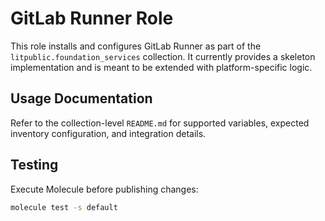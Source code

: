 # GitLab Runner Role

This role installs and configures GitLab Runner as part of the
`litpublic.foundation_services` collection. It currently provides a skeleton
implementation and is meant to be extended with platform-specific logic.

## Usage Documentation

Refer to the collection-level `README.md` for supported variables, expected
inventory configuration, and integration details.

## Testing

Execute Molecule before publishing changes:

```bash
molecule test -s default
```
